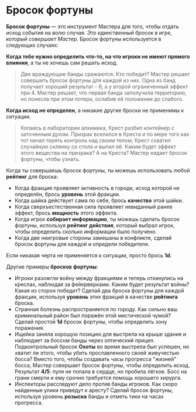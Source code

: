 # Бросок фортуны

**Бросок фортуны** — это инструмент Мастера для того, чтобы отдать исход события на волю случая. _Это единственный бросок в игре, который совершает Мастер._ Бросок фортуны используется в следующих случаях:

**Когда тебе нужно определить что-то, на что игроки не имеют прямого влияния**, а ты не хочешь сам решать исход.
> Две враждующие банды сражаются. Кто победит? Мастер решает совершить бросок фортуны для каждой из них. Одна из банд получает хороший результат - 6, а у второй ограниченный эффект при 4. Мастер решает, что первая банда заполучила территорию, но понесла при этом потери, ослабив её положение до слабого.

**Когда исход не определен**, а никакие другие броски не применимы к ситуации.                     
> Копаясь в лаборатории алхимика, Крест разбил контейнер с заточенным духом. Призрак вселился в Креста и по мере того как тот начал терять контроль над своим телом, Крест схватил случайную склянку со стола и выпил её. Каким будет эффект этого вещества на призрака? А на Креста? Мастер кидает бросок фортуны, чтобы узнать.

Когда ты совершаешь бросок фортуны, ты можешь использовать любой **рейтинг** для броска:

- Когда фракция проявляет активность в городе, исход которой не определён, брось **уровень** этой фракции.
- Когда шайка действует сама по себе, брось **качество** этой шайки.
- Когда сверхъестественная сила проявляет невиданный ранее эффект, брось **мощность** этого эффекта.
- Когда игрок **собирает информацию**, ты можешь сделать бросок фортуны, используя **рейтинг действия**, который выбрал игрок, чтобы определить сколько информации было получено.
- Когда две неигровые стороны замешаны в конфликте, сделай бросок фортуны для каждой и определи победителя.

Если никакая черта не применяется к ситуации, просто брось **1d**.

Другие примеры **бросков фортуны**:

* Игроки разожгли войну между фракциями и теперь откинулись на креслах, наблюдая за фейерверками. Каким будет результат войны? Какая из сторон победит? Сделай два броска фортуны для каждой фракции, используя **уровень** этих фракций в качестве **рейтинга** броска.
* Странная болезнь распространяется по городу. Как сильно ваш криминальный район был поражён этой мистической чумой? Сделай простой **1d** бросок фортуны, чтобы определить зону поражения.
* Ищейка заняла хорошую позицию для выстрела на крыше здания и наблюдает за боссом банды через оптический прицел. Подконтрольный бросок **Охоты** во время выстрела был успешен, но хватит ли этого, чтобы убить прославленного своей живучестью босса? Вместо того, чтобы создавать часы прогресса "жизней" босса, Мастер совершает бросок фортуны, чтобы определить исход. Результат **4/5**: пуля не попала в сердце, но пробила лёгкое. Босс на грани смерти и ему срочно требуется помощь хорошего хирурга.
* Инспекторы расследуют дело против банды игроков. Как скоро найденные улики приведут к аресту? Сделай бросок фортуны, используя уровень **розыска** банды и отметь тики на часах прогресса.
